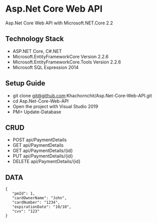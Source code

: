 # Asp.Net Core Web API
Asp.Net Core Web API with Microsoft.NET.Core 2.2

## Technology Stack
* ASP.NET Core, C#.NET
* Microsoft.EntityFrameworkCore Version 2.2.6
* Microsoft.EntityFrameworkCore.Tools Version 2.2.6
* Microsoft SQL Expression 2014

## Setup Guide
* git clone git@github.com:Khachornchit/Asp.Net-Core-Web-API.git
* cd Asp.Net-Core-Web-API
* Open the project with Visual Studio 2019
* PM> Update-Database

## CRUD
* POST		api/PaymentDetails
* GET		api/PaymentDetails
* GET		api/PaymentDetails/{id}
* PUT		api/PaymentDetails/{id}
* DELETE	api/PaymentDetails/{id}

## DATA
```
{
   "pmId": 1,
   "cardOwnerName": "John",
   "cardNumber": "1234",
   "expirationDate": "10/10",
   "cvv": "123"
}
```